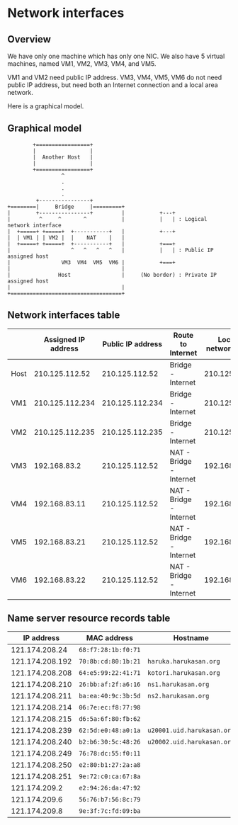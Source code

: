 Network interfaces
===

Overview
---

We have only one machine which has only one NIC. We also have 5 virtual
machines, named VM1, VM2, VM3, VM4, and VM5.


VM1 and VM2 need public IP address. VM3, VM4, VM5, VM6 do not need
public IP address, but need both an Internet connection and a local area
network.


Here is a graphical model.


Graphical model
---

            +=================+
            |                 |
            |  Another Host   |
            |                 |
            +=================+
                     ^
                     .
                     .
                     .
             +----------------+
    +========|     Bridge     |=========+
    |        +----------------+         |           +---+
    |         ^     ^       ^           |           |   | : Logical network interface
    |  +=====+ +=====+  +-----------+   |           +---+
    |  | VM1 | | VM2 |  |    NAT    |   |
    |  +=====+ +=====+  +-----------+   |           +===+
    |                   ^   ^   ^   ^   |           |   | : Public IP assigned host
    |                VM3  VM4  VM5  VM6 |           +===+
    |                                   |
    |               Host                |     (No border) : Private IP assigned host
    |                                   |
    +===================================+


Network interfaces table
---

|           | Assigned IP address   | Public IP address     | Route to Internet             | Local area network member     |
| ---       | ---                   | ---                   | ---                           | ---                           |
| Host      | 210.125.112.52        | 210.125.112.52        | Bridge - Internet             | 210.125.112.0/24              |
| VM1       | 210.125.112.234       | 210.125.112.234       | Bridge - Internet             | 210.125.112.0/24              |
| VM2       | 210.125.112.235       | 210.125.112.235       | Bridge - Internet             | 210.125.112.0/24              |
| VM3       | 192.168.83.2          | 210.125.112.52        | NAT - Bridge - Internet       | 192.168.83.0/24               |
| VM4       | 192.168.83.11         | 210.125.112.52        | NAT - Bridge - Internet       | 192.168.83.0/24               |
| VM5       | 192.168.83.21         | 210.125.112.52        | NAT - Bridge - Internet       | 192.168.83.0/24               |
| VM6       | 192.168.83.22         | 210.125.112.52        | NAT - Bridge - Internet       | 192.168.83.0/24               |


Name server resource records table
---

| IP address        | MAC address           | Hostname                      |
| ---               | ---                   | ---                           |
| 121.174.208.24    | `68:f7:28:1b:f0:71`   |                               |
| 121.174.208.192   | `70:8b:cd:80:1b:21`   | `haruka.harukasan.org`        |
| 121.174.208.208   | `64:e5:99:22:41:71`   | `kotori.harukasan.org`        |
| 121.174.208.210   | `26:bb:af:2f:a6:16`   | `ns1.harukasan.org`           |
| 121.174.208.211   | `ba:ea:40:9c:3b:5d`   | `ns2.harukasan.org`           |
| 121.174.208.214   | `06:7e:ec:f8:77:98`   |                               |
| 121.174.208.215   | `d6:5a:6f:80:fb:62`   |                               |
| 121.174.208.239   | `62:5d:e0:48:a0:1a`   | `u20001.uid.harukasan.org`    |
| 121.174.208.240   | `b2:b6:30:5c:48:26`   | `u20002.uid.harukasan.org`    |
| 121.174.208.249   | `76:78:dc:55:f0:11`   |                               |
| 121.174.208.250   | `e2:80:b1:27:2a:a8`   |                               |
| 121.174.208.251   | `9e:72:c0:ca:67:8a`   |                               |
| 121.174.209.2     | `e2:94:26:da:47:92`   |                               |
| 121.174.209.6     | `56:76:b7:56:8c:79`   |                               |
| 121.174.209.8     | `9e:3f:7c:fd:09:ba`   |                               |
